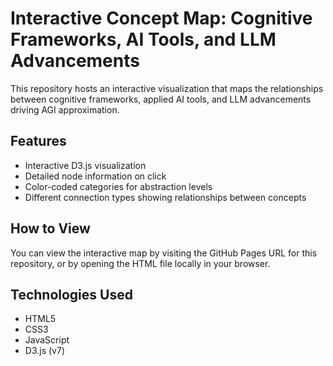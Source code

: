# Interactive Concept Map: Cognitive Frameworks, AI Tools, and LLM Advancements

This repository hosts an interactive visualization that maps the relationships between cognitive frameworks, applied AI tools, and LLM advancements driving AGI approximation.

## Features

- Interactive D3.js visualization
- Detailed node information on click
- Color-coded categories for abstraction levels
- Different connection types showing relationships between concepts

## How to View

You can view the interactive map by visiting the GitHub Pages URL for this repository, or by opening the HTML file locally in your browser.

## Technologies Used

- HTML5
- CSS3
- JavaScript
- D3.js (v7)